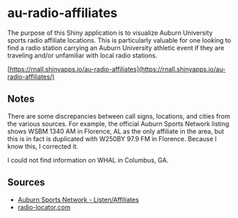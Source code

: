 # au-radio-affiliates

The purpose of this Shiny application is to visualize Auburn University sports radio affiliate locations. This is particularly valuable for one looking to find a radio station carrying an Auburn University athletic event if they are traveling and/or unfamiliar with local radio stations.

[https://rnall.shinyapps.io/au-radio-affiliates](https://rnall.shinyapps.io/au-radio-affiliates/)

## Notes
There are some discrepancies between call signs, locations, and cities from the various sources. For example, the official Auburn Sports Network listing shows WSBM	1340 AM in Florence, AL as the only affiliate in the area, but this is in fact is duplicated with W250BY 97.9 FM in Florence. Because I know this, I corrected it. 

I could not find information on WHAL in Columbus, GA. 

## Sources


- [Auburn Sports Network - Listen/Affiliates](https://auburntigers.com/sports/2018/6/15/auburn-sports-network-listen.aspx)
-  [radio-locator.com](https://radio-locator.com)
